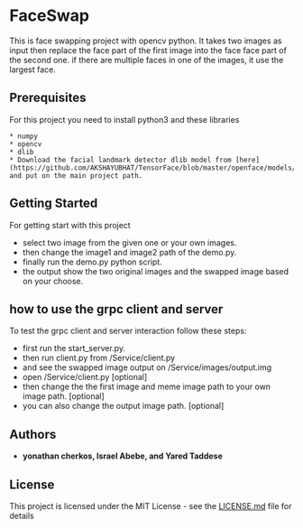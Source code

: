 # FaceSwap


This is face swapping project with opencv python. It takes two images as input then replace the face part of the first image into the face face part of the second one. if there are multiple faces in one of the images, it use the largest face.

## Prerequisites

For this project you need to install python3 and these libraries

```
* numpy
* opencv
* dlib
* Download the facial landmark detector dlib model from [here](https://github.com/AKSHAYUBHAT/TensorFace/blob/master/openface/models/dlib/shape_predictor_68_face_landmarks.dat). and put on the main project path.

```

## Getting Started

For getting start with this project
* select two image from the given one or your own images.
* then change the image1 and image2 path of the demo.py.
* finally run the demo.py python script.
* the output show the two original images and the swapped image based on your choose.

## how to use the grpc client and server
To test the grpc client and server interaction follow these steps:
* first run the start_server.py.
* then run client.py from /Service/client.py
* and see the swapped image output on /Service/images/output.img
* open /Service/client.py [optional]
* then change the the first image and meme image path to your own image path. [optional]
* you can also change the output image path. [optional]

## Authors

* **yonathan cherkos, Israel Abebe, and Yared Taddese**

## License

This project is licensed under the MIT License - see the [LICENSE.md](LICENSE.md) file for details
